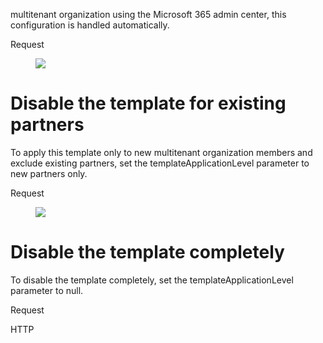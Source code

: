 multitenant organization using the Microsoft 365 admin center, this configuration is handled automatically.

Request

<figure>

![](figures/0)

<!-- FigureContent="HTTP PATCH https://graph.microsoft.com/beta/policies/crossTenantAccessPolicy/templates/ multiTenantOrganizationIdentitySynchronization { "userSyncInbound": { "isSyncAllowed": true }, "templateApplicationLevel": "newPartners, existingPartners" }" -->

</figure>



# Disable the template for existing partners

To apply this template only to new multitenant organization members and exclude existing partners, set the templateApplicationLevel parameter to new partners only.

Request

<figure>

![](figures/1)

<!-- FigureContent="HTTP PATCH https://graph.microsoft.com/beta/policies/crossTenantAccessPolicy/templates/ multiTenantOrganizationIdentitySynchronization { "userSyncInbound": { "isSyncAllowed": true }, "templateApplicationLevel": "newPartners" }" -->

</figure>



# Disable the template completely

To disable the template completely, set the templateApplicationLevel parameter to null.

Request

HTTP
